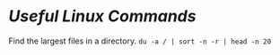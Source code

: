 # *Useful Linux Commands*

Find the largest files in a directory.
`du -a / | sort -n -r | head -n 20`
